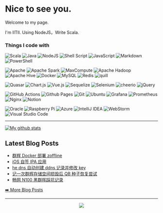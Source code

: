 
# Nice to see you.

Welcome to my page.

I'm IITII. Using NodeJS，Write Scala.

### Things I code with

<!-- style: flat-square, for-the-badge -->

![Scala](https://img.shields.io/badge/scala-%23DC322F.svg?style=flat-square&logo=scala&logoColor=white)
![Java](https://img.shields.io/badge/java-%23ED8B00.svg?style=flat-square&logo=openjdk&logoColor=white)
![NodeJS](https://img.shields.io/badge/node.js-6DA55F?style=flat-square&logo=node.js&logoColor=white)
![Shell Script](https://img.shields.io/badge/shell_script-%23121011.svg?style=flat-square&logo=gnu-bash&logoColor=white)
![JavaScript](https://img.shields.io/badge/javascript-%23323330.svg?style=flat-square&logo=javascript&logoColor=%23F7DF1E)
![Markdown](https://img.shields.io/badge/markdown-%23000000.svg?style=flat-square&logo=markdown&logoColor=white)
![PowerShell](https://img.shields.io/badge/PowerShell-%235391FE.svg?style=flat-square&logo=powershell&logoColor=white)

![Apache](https://img.shields.io/badge/apache-%23D42029.svg?style=flat-square&logo=apache&logoColor=white)
![Apache Spark](https://img.shields.io/badge/Apache%20Spark-FDEE21?style=flat-square&logo=apachespark&logoColor=black)
![MaxCompute](https://img.shields.io/badge/MaxCompute-%23FF6701?style=flat-square&logo=alibabacloud&logoColor=white)
![Apache Hadoop](https://img.shields.io/badge/Apache%20Hadoop-66CCFF?style=flat-square&logo=apachehadoop&logoColor=black)
![Apache Hive](https://img.shields.io/badge/Apache%20Hive-FDEE21?style=flat-square&logo=apachehive&logoColor=black)
![Docker](https://img.shields.io/badge/docker-%230db7ed.svg?style=flat-square&logo=docker&logoColor=white)
![MySQL](https://img.shields.io/badge/mysql-%2300f.svg?style=flat-square&logo=mysql&logoColor=white)
![Redis](https://img.shields.io/badge/redis-%23DD0031.svg?style=flat-square&logo=redis&logoColor=white)
![quill](https://img.shields.io/badge/Quill-52B0E7?style=flat-square&logo=quill&logoColor=white)

![Quasar](https://img.shields.io/badge/Quasar-16B7FB?style=flat-square&logo=quasar&logoColor=black)
![Chart.js](https://img.shields.io/badge/chart.js-F5788D.svg?style=flat-square&logo=chart.js&logoColor=white)
![Vue.js](https://img.shields.io/badge/vuejs-%2335495e.svg?style=flat-square&logo=vuedotjs&logoColor=%234FC08D)
![Sequelize](https://img.shields.io/badge/Sequelize-52B0E7?style=flat-square&logo=Sequelize&logoColor=white)
![Selenium](https://img.shields.io/badge/-selenium-%43B02A?style=flat-square&logo=selenium&logoColor=white)
![cheerio](https://img.shields.io/badge/-cheerio-%43B02A?style=flat-square&logo=jquery&logoColor=white)
![jQuery](https://img.shields.io/badge/-jQuery-%43B02A?style=flat-square&logo=jquery&logoColor=white)

![GitHub Actions](https://img.shields.io/badge/github%20actions-%232671E5.svg?style=flat-square&logo=githubactions&logoColor=white)
![Github Pages](https://img.shields.io/badge/github%20pages-121013?style=flat-square&logo=github&logoColor=white)
![Git](https://img.shields.io/badge/git-%23F05033.svg?style=flat-square&logo=git&logoColor=white)
![Ubuntu](https://img.shields.io/badge/Ubuntu-E95420?style=flat-square&logo=ubuntu&logoColor=white)
![Grafana](https://img.shields.io/badge/grafana-%23F46800.svg?style=flat-square&logo=grafana&logoColor=white)
![Prometheus](https://img.shields.io/badge/Prometheus-E6522C?style=flat-square&logo=Prometheus&logoColor=white)
![Nginx](https://img.shields.io/badge/nginx-%23009639.svg?style=flat-square&logo=nginx&logoColor=white)
![Notion](https://img.shields.io/badge/Notion-%23000000.svg?style=flat-square&logo=notion&logoColor=white)

![Oracle](https://img.shields.io/badge/Oracle-F80000?style=flat-square&logo=oracle&logoColor=white)
![Raspberry Pi](https://img.shields.io/badge/-RaspberryPi-C51A4A?style=flat-square&logo=Raspberry-Pi)
![Azure](https://img.shields.io/badge/azure-%230072C6.svg?style=flat-square&logo=microsoftazure&logoColor=white)
![IntelliJ IDEA](https://img.shields.io/badge/IntelliJIDEA-000000.svg?style=flat-square&logo=intellij-idea&logoColor=white)
![WebStorm](https://img.shields.io/badge/webstorm-143?style=flat-square&logo=webstorm&logoColor=white&color=black)
![Visual Studio Code](https://img.shields.io/badge/Visual%20Studio%20Code-0078d7.svg?style=flat-square&logo=visual-studio-code&logoColor=white)

<!-- ![Rss](https://img.shields.io/badge/rss-F88900?style=flat-square&logo=rss&logoColor=white) -->
<!-- ![Riot Games](https://img.shields.io/badge/riotgames-D32936.svg?style=flat-square&logo=riotgames&logoColor=white) -->

<hr>

<a href="https://github.com/anuraghazra/github-readme-stats">
  <img align="center" src="https://github-readme-stats.vercel.app/api?username=IITII&show_icons=true" alt="My github stats" />
</a>  

<!-- <div>
<a href="https://github.com/anuraghazra/github-readme-stats">
  <img align="center" src="https://github-readme-stats.vercel.app/api/top-langs/?username=IITII&langs_count=5" />
</a>
</div> -->

<!-- [![GitHub Streak](https://streak-stats.demolab.com?user=IITII&date_format=%5BY.%5Dn.j)](https://git.io/streak-stats) -->

## Latest Blog Posts

<!-- BLOG-POST-LIST:START -->
- [群辉 Docker 部署 zoffline](https://iitii.github.io/2025/02/10/1/)
- [iOS 自签 IPA 应用](https://iitii.github.io/2025/01/10/1/)
- [he dns 自动创建 ddns 记录并修改 key](https://iitii.github.io/2024/12/31/1/)
- [记一次群辉存储空间损毁后 QB 种子恢复尝试](https://iitii.github.io/2024/12/10/1/)
- [畅网 N100 黑群晖踩坑记录](https://iitii.github.io/2024/12/04/1/)
<!-- BLOG-POST-LIST:END -->

<p><a href="https://iitii.github.io/">➡️ More Blog Posts</a></p>

<hr>

<div align="center">
<img src="https://profile-counter.glitch.me/IITII/count.svg"/>
</div>


<!-- [![Sparkline](https://stars.medv.io/IITII/badges.svg)](https://stars.medv.io/IITII/badges) -->